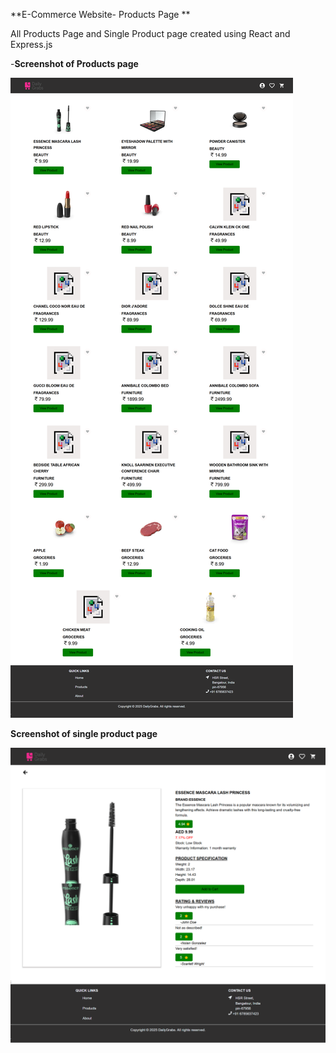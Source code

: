 **E-Commerce Website- Products Page **
<p>All Products Page and Single Product page created using React and Express.js </p>


-**Screenshot of Products page**

![img alt](https://github.com/shanamohamedali/productlistExpressReact/blob/master/Screenshot_2025-05-14_18-25-02_0.png)


**Screenshot of single product page**

![img alt](https://github.com/shanamohamedali/productlistExpressReact/blob/master/Screenshot_2025-07-08_08-00-57_0.png)
